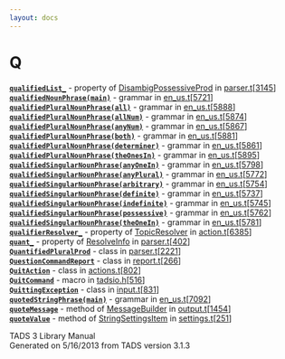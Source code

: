 ```yaml
---
layout: docs
---
```

# Q

[**`qualifiedList_`**](../object/DisambigPossessiveProd.html#qualifiedList_) -
property of
[DisambigPossessiveProd](../object/DisambigPossessiveProd.html) in
[parser.t](../file/parser.t.html)\[[3145](../source/parser.t.html#3145)\]  
[**`qualifiedNounPhrase(main)`**](../object/qualifiedNounPhrase(main).html) -
grammar in
[en_us.t](../file/en_us.t.html)\[[5721](../source/en_us.t.html#5721)\]  
[**`qualifiedPluralNounPhrase(all)`**](../object/qualifiedPluralNounPhrase(all).html) -
grammar in
[en_us.t](../file/en_us.t.html)\[[5888](../source/en_us.t.html#5888)\]  
[**`qualifiedPluralNounPhrase(allNum)`**](../object/qualifiedPluralNounPhrase(allNum).html) -
grammar in
[en_us.t](../file/en_us.t.html)\[[5874](../source/en_us.t.html#5874)\]  
[**`qualifiedPluralNounPhrase(anyNum)`**](../object/qualifiedPluralNounPhrase(anyNum).html) -
grammar in
[en_us.t](../file/en_us.t.html)\[[5867](../source/en_us.t.html#5867)\]  
[**`qualifiedPluralNounPhrase(both)`**](../object/qualifiedPluralNounPhrase(both).html) -
grammar in
[en_us.t](../file/en_us.t.html)\[[5881](../source/en_us.t.html#5881)\]  
[**`qualifiedPluralNounPhrase(determiner)`**](../object/qualifiedPluralNounPhrase(determiner).html) -
grammar in
[en_us.t](../file/en_us.t.html)\[[5861](../source/en_us.t.html#5861)\]  
[**`qualifiedPluralNounPhrase(theOnesIn)`**](../object/qualifiedPluralNounPhrase(theOnesIn).html) -
grammar in
[en_us.t](../file/en_us.t.html)\[[5895](../source/en_us.t.html#5895)\]  
[**`qualifiedSingularNounPhrase(anyOneIn)`**](../object/qualifiedSingularNounPhrase(anyOneIn).html) -
grammar in
[en_us.t](../file/en_us.t.html)\[[5798](../source/en_us.t.html#5798)\]  
[**`qualifiedSingularNounPhrase(anyPlural)`**](../object/qualifiedSingularNounPhrase(anyPlural).html) -
grammar in
[en_us.t](../file/en_us.t.html)\[[5772](../source/en_us.t.html#5772)\]  
[**`qualifiedSingularNounPhrase(arbitrary)`**](../object/qualifiedSingularNounPhrase(arbitrary).html) -
grammar in
[en_us.t](../file/en_us.t.html)\[[5754](../source/en_us.t.html#5754)\]  
[**`qualifiedSingularNounPhrase(definite)`**](../object/qualifiedSingularNounPhrase(definite).html) -
grammar in
[en_us.t](../file/en_us.t.html)\[[5737](../source/en_us.t.html#5737)\]  
[**`qualifiedSingularNounPhrase(indefinite)`**](../object/qualifiedSingularNounPhrase(indefinite).html) -
grammar in
[en_us.t](../file/en_us.t.html)\[[5745](../source/en_us.t.html#5745)\]  
[**`qualifiedSingularNounPhrase(possessive)`**](../object/qualifiedSingularNounPhrase(possessive).html) -
grammar in
[en_us.t](../file/en_us.t.html)\[[5762](../source/en_us.t.html#5762)\]  
[**`qualifiedSingularNounPhrase(theOneIn)`**](../object/qualifiedSingularNounPhrase(theOneIn).html) -
grammar in
[en_us.t](../file/en_us.t.html)\[[5781](../source/en_us.t.html#5781)\]  
[**`qualifierResolver_`**](../object/TopicResolver.html#qualifierResolver_) -
property of [TopicResolver](../object/TopicResolver.html) in
[action.t](../file/action.t.html)\[[6385](../source/action.t.html#6385)\]  
[**`quant_`**](../object/ResolveInfo.html#quant_) - property of
[ResolveInfo](../object/ResolveInfo.html) in
[parser.t](../file/parser.t.html)\[[402](../source/parser.t.html#402)\]  
[**`QuantifiedPluralProd`**](../object/QuantifiedPluralProd.html) -
class in
[parser.t](../file/parser.t.html)\[[2221](../source/parser.t.html#2221)\]  
[**`QuestionCommandReport`**](../object/QuestionCommandReport.html) -
class in
[report.t](../file/report.t.html)\[[266](../source/report.t.html#266)\]  
[**`QuitAction`**](../object/QuitAction.html) - class in
[actions.t](../file/actions.t.html)\[[802](../source/actions.t.html#802)\]  
[**`QuitCommand`**](../file/tadsio.h.html#QuitCommand) - macro in
[tadsio.h](../file/tadsio.h.html)\[[516](../source/tadsio.h.html#516)\]  
[**`QuittingException`**](../object/QuittingException.html) - class in
[input.t](../file/input.t.html)\[[831](../source/input.t.html#831)\]  
[**`quotedStringPhrase(main)`**](../object/quotedStringPhrase(main).html) -
grammar in
[en_us.t](../file/en_us.t.html)\[[7092](../source/en_us.t.html#7092)\]  
[**`quoteMessage`**](../object/MessageBuilder.html#quoteMessage) -
method of [MessageBuilder](../object/MessageBuilder.html) in
[output.t](../file/output.t.html)\[[1454](../source/output.t.html#1454)\]  
[**`quoteValue`**](../object/StringSettingsItem.html#quoteValue) -
method of [StringSettingsItem](../object/StringSettingsItem.html) in
[settings.t](../file/settings.t.html)\[[251](../source/settings.t.html#251)\]  

<div class="ftr">

TADS 3 Library Manual  
Generated on 5/16/2013 from TADS version 3.1.3

</div>

